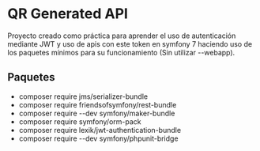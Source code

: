 # QR Generated API

Proyecto creado como práctica para aprender el uso de autenticación mediante JWT y uso de apis con este token en symfony
7 haciendo uso de los paquetes mínimos para su funcionamiento (Sin utilizar --webapp).

## Paquetes
* composer require jms/serializer-bundle
* composer require friendsofsymfony/rest-bundle
* composer require --dev symfony/maker-bundle    
* composer require symfony/orm-pack
* composer require lexik/jwt-authentication-bundle
* composer require --dev symfony/phpunit-bridge